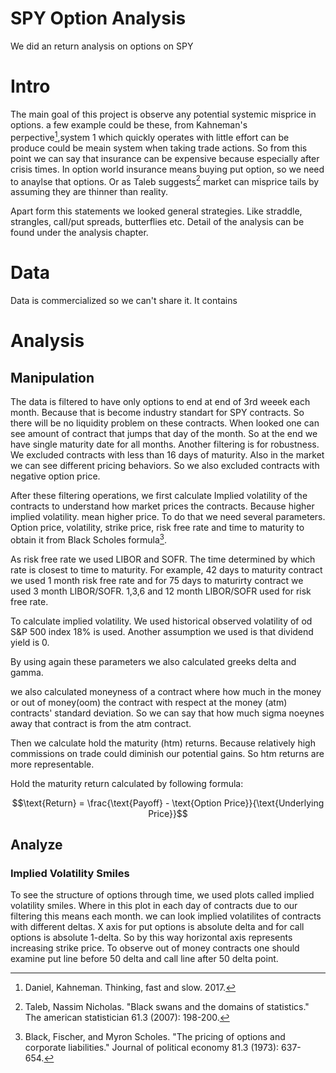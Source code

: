 # SPY Option Analysis
 We did an return analysis on options on SPY 
 
# Intro 

The main goal of this project is observe any potential systemic misprice in options. a few example could be these, from Kahneman's perpective[^1],system 1 which quickly operates with little effort can be produce could be meain system when taking trade actions. So from this point we can say that insurance can be expensive because especially after crisis times. In option world insurance means buying put option, so we need to anaylse that options. Or as Taleb suggests[^2] market can misprice tails by assuming they are thinner than reality.

Apart form this statements we looked general strategies. Like straddle, strangles, call/put spreads, butterflies etc. Detail of the analysis can be found under the analysis chapter.


[^1]:Daniel, Kahneman. Thinking, fast and slow. 2017.
[^2]:Taleb, Nassim Nicholas. "Black swans and the domains of statistics." The american statistician 61.3 (2007): 198-200.

# Data

Data is commercialized so we can't share it.
It contains 

# Analysis

## Manipulation

The data is filtered to have only options to end at end of 3rd weeek each month. Because that is become industry standart for SPY contracts. So there will be no liquidity problem on these contracts. When looked one can see amount of contract that jumps that day of the month. So at the end we have single maturity date for all months. Another filtering is for robustness. We excluded contracts with less than 16 days of maturity. Also in the market we can see different pricing behaviors. So we also excluded contracts with negative option price. 

After these filtering operations, we first calculate Implied volatility of the contracts to understand how market prices the contracts. Because higher implied volatility. mean higher price. To do that we need several parameters. Option price, volatility, strike price, risk free rate and time to maturity to obtain it from Black Scholes formula[^3]. 

[^3]:Black, Fischer, and Myron Scholes. "The pricing of options and corporate liabilities." Journal of political economy 81.3 (1973): 637-654.

As risk free rate we used LIBOR and SOFR. The time determined by  which rate is closest to time to maturity. For example, 42 days to maturity contract we used 1 month risk free rate and for 75 days to maturirty contract we used 3 month LIBOR/SOFR. 1,3,6 and 12 month LIBOR/SOFR used for risk free rate.

To calculate implied volatility. We used historical observed volatility of od S&P 500 index 18% is used. Another assumption we used is that dividend yield is 0.

By using again these parameters we also calculated greeks delta and gamma. 

we also calculated moneyness of a contract where how much in the money or out of money(oom) the contract with respect at the money (atm) contracts' standard deviation. So we can say that how much sigma noeynes away that contract is from the atm contract.

Then we calculate hold the maturity (htm) returns. Because relatively high commissions on trade could diminish our potential gains. So htm returns are more representable.


Hold the maturity return calculated by following formula:

$$\text{Return} = \frac{\text{Payoff} - \text{Option Price}}{\text{Underlying Price}}$$

## Analyze

### Implied Volatility Smiles

To see the structure of options through time, we used plots called implied volatility smiles. Where in this plot in each day of contracts due to our filtering this means each month. we can look implied volatilites of contracts with different deltas. X axis for put options is absolute delta and for call options is absolute 1-delta. So by this way horizontal axis represents increasing strike price. To observe out of money contracts one should examine put line before 50 delta and call line after 50 delta point.





